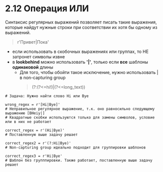 # 2.12 Операция ИЛИ
Синтаксис регулярных выражений позволяет писать такие выражения,
которые найдут нужные строки при соответствии их хотя бы одному из выражений.
> r'Привет|Пока'

+ если использовать в скобочных выражениях или группах, то НЕ затронет символы извне
+ в **lookbehind** можно использовать **'|'**, только если **все** шаблоны **одинаковой** длины
  + Для того, чтобы обойти такое исключение, нужно использовать | в non-capturing group
    > (?:(?<=hi!)|(?<=long_text))

```
# Задача: Нужно найти слово Hi или Bye

wrong_regex = r'[Hi|Bye]'
# Неправильное регулярное выражение, т.к. оно равносильно следующему выражению [BHeiy|]
# Квадратные скобки используются только для замены символов, условие или в них не работает

correct_regex = r'(Hi|Bye)'
# Поставленную выше задачу решает

correct_regex2 = r'(?:Hi|Bye)'
# Non-capturing group идеально подходит для группировки шаблонов

correct_regex3 = r'Hi|Bye'
# Шаблон без групппировки. Также работает, поставленную выше задачу решает
```
